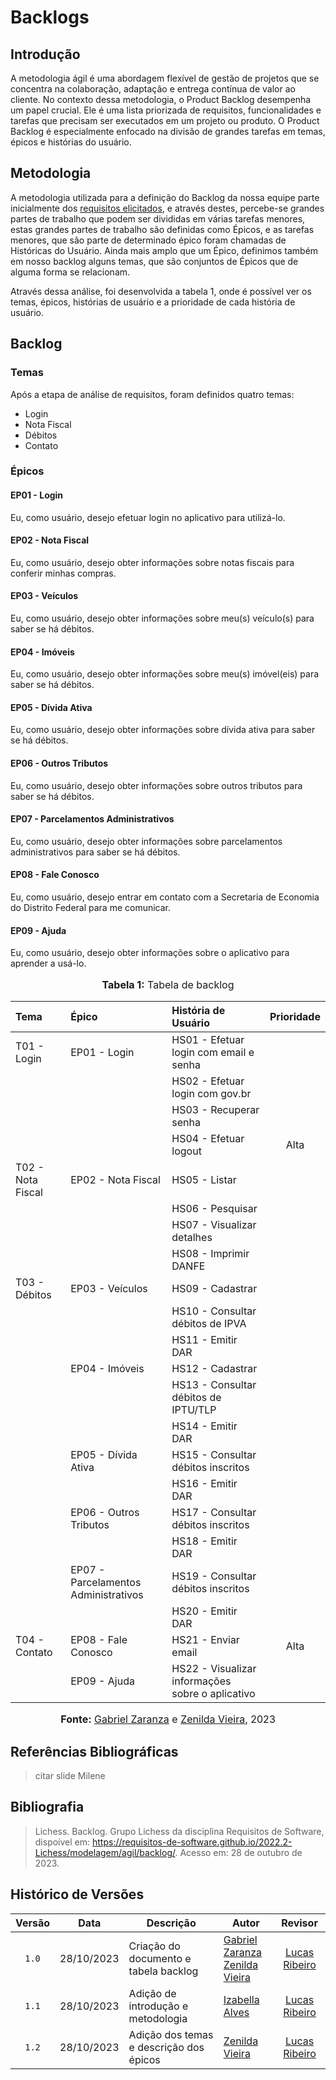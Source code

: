 # Backlogs

## Introdução

A metodologia ágil é uma abordagem flexível de gestão de projetos que se concentra na colaboração, adaptação e entrega contínua de valor ao cliente. No contexto dessa metodologia, o Product Backlog desempenha um papel crucial. Ele é uma lista priorizada de requisitos, funcionalidades e tarefas que precisam ser executados em um projeto ou produto. O Product Backlog é especialmente enfocado na divisão de grandes tarefas em temas, épicos e histórias do usuário.

## Metodologia

A metodologia utilizada para a definição do Backlog da nossa equipe parte inicialmente dos [requisitos elicitados](https://requisitos-de-software.github.io/2023.2-Economia-DF/elicitacao/requisitos-elicitados/#tabela-de-requisitos-elicitados), e através destes, percebe-se grandes partes de trabalho que podem ser divididas em várias tarefas menores, estas grandes partes de trabalho são definidas como Épicos, e as tarefas menores, que são parte de determinado épico foram chamadas de Históricas do Usuário. Ainda mais amplo que um Épico, definimos também em nosso backlog alguns temas, que são conjuntos de Épicos que de alguma forma se relacionam.

Através dessa análise, foi desenvolvida a tabela 1, onde é possível ver os temas, épicos, histórias de usuário e a prioridade de cada história de usuário.

## Backlog

### Temas

Após a etapa de análise de requisitos, foram definidos quatro temas:

* Login
* Nota Fiscal
* Débitos
* Contato

### Épicos

#### EP01 - Login

Eu, como usuário, desejo efetuar login no aplicativo para utilizá-lo.

#### EP02 - Nota Fiscal

Eu, como usuário, desejo obter informações sobre notas fiscais para conferir minhas compras. 

#### EP03 - Veículos

Eu, como usuário, desejo obter informações sobre meu(s) veículo(s) para saber se há débitos.

#### EP04 - Imóveis

Eu, como usuário, desejo obter informações sobre meu(s) imóvel(eis) para saber se há débitos.

#### EP05 - Dívida Ativa

Eu, como usuário, desejo obter informações sobre dívida ativa para saber se há débitos.

#### EP06 - Outros Tributos

Eu, como usuário, desejo obter informações sobre outros tributos para saber se há débitos.

#### EP07 - Parcelamentos Administrativos

Eu, como usuário, desejo obter informações sobre parcelamentos administrativos para saber se há débitos.

#### EP08 - Fale Conosco

Eu, como usuário, desejo entrar em contato com a Secretaria de Economia do Distrito Federal para me comunicar.

#### EP09 - Ajuda

Eu, como usuário, desejo obter informações sobre o aplicativo para aprender a usá-lo.

<div align="center">
<font size="3"><p style="text-align: center"><b>Tabela 1:</b> Tabela de backlog</p></font>
</div>

| Tema              | Épico                                | História de Usuário                              | Prioridade |
| :---------------- | :----------------------------------- | :----------------------------------------------- | :--------: |
| T01 - Login       | EP01 - Login                         | HS01 - Efetuar login com email e senha           |            |
|                   |                                      | HS02 - Efetuar login com gov.br                  |            |
|                   |                                      | HS03 - Recuperar senha                           |            |
|                   |                                      | HS04 - Efetuar logout                            |    Alta    |
| T02 - Nota Fiscal | EP02 - Nota Fiscal                   | HS05 - Listar                                    |            |
|                   |                                      | HS06 - Pesquisar                                 |            |
|                   |                                      | HS07 - Visualizar detalhes                       |            |
|                   |                                      | HS08 - Imprimir DANFE                            |            |
| T03 - Débitos     | EP03 - Veículos                      | HS09 - Cadastrar                                 |            |
|                   |                                      | HS10 - Consultar débitos de IPVA                 |            |
|                   |                                      | HS11 - Emitir DAR                                |            |
|                   | EP04 - Imóveis                       | HS12 - Cadastrar                                 |            |
|                   |                                      | HS13 - Consultar débitos de IPTU/TLP             |            |
|                   |                                      | HS14 - Emitir DAR                                |            |
|                   | EP05 - Dívida Ativa                  | HS15 - Consultar débitos inscritos               |            |
|                   |                                      | HS16 - Emitir DAR                                |            |
|                   | EP06 - Outros Tributos               | HS17 - Consultar débitos inscritos               |            |
|                   |                                      | HS18 - Emitir DAR                                |            |
|                   | EP07 - Parcelamentos Administrativos | HS19 - Consultar débitos inscritos               |            |
|                   |                                      | HS20 - Emitir DAR                                |            |
| T04 - Contato     | EP08 - Fale Conosco                  | HS21 - Enviar email                              |    Alta    |
|                   | EP09 - Ajuda                         | HS22 - Visualizar informações sobre o aplicativo |            |

<div align="center">
<font size="3"><p style="text-align: center"><b>Fonte:</b> <a href="https://github.com/GZaranza">Gabriel Zaranza</a> e <a href="https://github.com/zenildavieira">Zenilda Vieira</a>, 2023</p></font>
</div>

## Referências Bibliográficas

> citar slide Milene
> 

## Bibliografia

> Lichess. Backlog. Grupo Lichess da disciplina Requisitos de Software, dispoível em: <https://requisitos-de-software.github.io/2022.2-Lichess/modelagem/agil/backlog/>. Acesso em: 28 de outubro de 2023.

## Histórico de Versões

| Versão | Data       | Descrição                               | Autor                                              |                    Revisor                     |
| :----: | ---------- | --------------------------------------- | -------------------------------------------------- | :--------------------------------------------: |
| `1.0`  | 28/10/2023 | Criação do documento e tabela backlog   | [Gabriel Zaranza](https://github.com/GZaranza) <br> [Zenilda Vieira](https://github.com/zenildavieira)  | [Lucas Ribeiro](https://github.com/lucassouzs) |
| `1.1`  | 28/10/2023 | Adição de introdução e metodologia      | [Izabella Alves](https://github.com/izabellaalves) | [Lucas Ribeiro](https://github.com/lucassouzs) |
| `1.2`  | 28/10/2023 | Adição dos temas e descrição dos épicos | [Zenilda Vieira](https://github.com/zenildavieira) | [Lucas Ribeiro](https://github.com/lucassouzs) |
